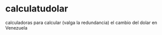 # calculatudolar
calculadoras para calcular (valga la redundancia) el cambio del dolar en Venezuela
